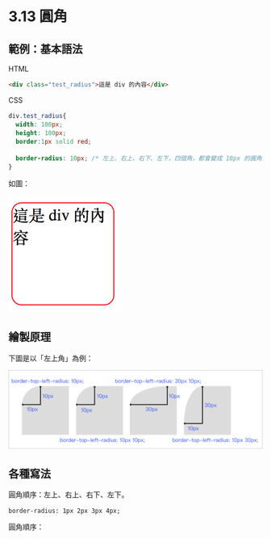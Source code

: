 # 3.13 圓角

## 範例：基本語法

HTML

```html
<div class="test_radius">這是 div 的內容</div>
```

CSS

```css
div.test_radius{
  width: 100px;
  height: 100px;
  border:1px solid red;

  border-radius: 10px; /* 左上、右上、右下、左下，四個角，都會變成 10px 的圓角 */
}
```

如圖：

![](/assets/border_radius1.png)

## 繪製原理

下圖是以「左上角」為例：

![](/assets/border_radius_theory.png)

## 各種寫法

圓角順序：左上、右上、右下、左下。

```
border-radius: 1px 2px 3px 4px;
```

圓角順序：

